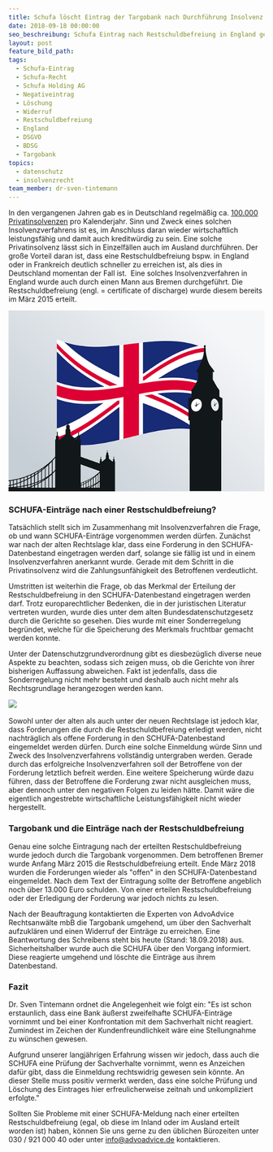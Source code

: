 ```yaml
---
title: Schufa löscht Eintrag der Targobank nach Durchführung Insolvenz in England
date: 2018-09-18 00:00:00
seo_beschreibung: Schufa Eintrag nach Restschuldbefreiung in England gelöscht
layout: post
feature_bild_path:
tags:
  - Schufa-Eintrag
  - Schufa-Recht
  - Schufa Holding AG
  - Negativeintrag
  - Löschung
  - Widerruf
  - Restschuldbefreiung
  - England
  - DSGVO
  - BDSG
  - Targobank
topics:
  - datenschutz
  - insolvenzrecht
team_member: dr-sven-tintemann
---
```


In den vergangenen Jahren gab es in Deutschland regelm&auml;&szlig;ig ca. [100.000 Privatinsolvenzen](https://de.statista.com/statistik/daten/studie/150565/umfrage/privatinsolvenzen-in-deutschland-seit-2000/) pro Kalenderjahr. Sinn und Zweck eines solchen Insolvenzverfahrens ist es, im Anschluss daran wieder wirtschaftlich leistungsf&auml;hig und damit auch kreditw&uuml;rdig zu sein. Eine solche Privatinsolvenz l&auml;sst sich in Einzelf&auml;llen auch im Ausland durchf&uuml;hren. Der gro&szlig;e Vorteil daran ist, dass eine Restschuldbefreiung bspw. in England oder in Frankreich deutlich schneller zu erreichen ist, als dies in Deutschland momentan der Fall ist.&nbsp; Eine solches Insolvenzverfahren in England wurde auch durch einen Mann aus Bremen durchgef&uuml;hrt. Die Restschuldbefreiung (engl. = certificate of discharge) wurde diesem bereits im M&auml;rz 2015 erteilt.

![England Grafik - Pixabay](/uploads/flag-1177326-640.png "Insolvenz und Restschuldbefreiung in England")

### SCHUFA-Eintr&auml;ge nach einer Restschuldbefreiung?

Tats&auml;chlich stellt sich im Zusammenhang mit Insolvenzverfahren die Frage, ob und wann SCHUFA-Eintr&auml;ge vorgenommen werden d&uuml;rfen. Zun&auml;chst war nach der alten Rechtslage klar, dass eine Forderung in den SCHUFA-Datenbestand eingetragen werden darf, solange sie f&auml;llig ist und in einem Insolvenzverfahren anerkannt wurde. Gerade mit dem Schritt in die Privatinsolvenz wird die Zahlungsunf&auml;higkeit des Betroffenen verdeutlicht.

Umstritten ist weiterhin die Frage, ob das Merkmal der Erteilung der Restschuldbefreiung in den SCHUFA-Datenbestand eingetragen werden darf. Trotz europarechtlicher Bedenken, die in der juristischen Literatur vertreten wurden, wurde dies unter dem alten Bundesdatenschutzgesetz durch die Gerichte so gesehen. Dies wurde mit einer Sonderregelung begr&uuml;ndet, welche f&uuml;r die Speicherung des Merkmals fruchtbar gemacht werden konnte.

Unter der Datenschutzgrundverordnung gibt es diesbez&uuml;glich diverse neue Aspekte zu beachten, sodass sich zeigen muss, ob die Gerichte von ihrer bisherigen Auffassung abweichen. Fakt ist jedenfalls, dass die Sonderregelung nicht mehr besteht und deshalb auch nicht mehr als Rechtsgrundlage herangezogen werden kann.

![](blob:https://app.cloudcannon.com/31404672-0a33-43a2-9808-e9cd6f6ed375)

Sowohl unter der alten als auch unter der neuen Rechtslage ist jedoch klar, dass Forderungen die durch die Restschuldbefreiung erledigt werden, nicht nachtr&auml;glich als offene Forderung in den SCHUFA-Datenbestand eingemeldet werden d&uuml;rfen. Durch eine solche Einmeldung w&uuml;rde Sinn und Zweck des Insolvenzverfahrens vollst&auml;ndig untergraben werden. Gerade durch das erfolgreiche Insolvenzverfahren soll der Betroffene von der Forderung letztlich befreit werden. Eine weitere Speicherung w&uuml;rde dazu f&uuml;hren, dass der Betroffene die Forderung zwar nicht ausgleichen muss, aber dennoch unter den negativen Folgen zu leiden h&auml;tte. Damit w&auml;re die eigentlich angestrebte wirtschaftliche Leistungsf&auml;higkeit nicht wieder hergestellt.

### Targobank und die Eintr&auml;ge nach der Restschuldbefreiung

Genau eine solche Eintragung nach der erteilten Restschuldbefreiung wurde jedoch durch die Targobank vorgenommen. Dem betroffenen Bremer wurde Anfang M&auml;rz 2015 die Restschuldbefreiung erteilt. Ende M&auml;rz 2018 wurden die Forderungen wieder als "offen" in den SCHUFA-Datenbestand eingemeldet. Nach dem Text der Eintragung sollte der Betroffene angeblich noch &uuml;ber 13.000 Euro schulden. Von einer erteilen Restschuldbefreiung oder der Erledigung der Forderung war jedoch nichts zu lesen.

Nach der Beauftragung kontaktierten die Experten von AdvoAdvice Rechtsanw&auml;lte mbB die Targobank umgehend, um &uuml;ber den Sachverhalt aufzukl&auml;ren und einen Widerruf der Eintr&auml;ge zu erreichen. Eine Beantwortung des Schreibens steht bis heute (Stand: 18.09.2018) aus. Sicherheitshalber wurde auch die SCHUFA &uuml;ber den Vorgang informiert. Diese reagierte umgehend und l&ouml;schte die Eintr&auml;ge aus ihrem Datenbestand.

### Fazit

Dr. Sven Tintemann ordnet die Angelegenheit wie folgt ein: "Es ist schon erstaunlich, dass eine Bank &auml;u&szlig;erst zweifelhafte SCHUFA-Eintr&auml;ge vornimmt und bei einer Konfrontation mit dem Sachverhalt nicht reagiert. Zumindest im Zeichen der Kundenfreundlichkeit w&auml;re eine Stellungnahme zu w&uuml;nschen gewesen.

Aufgrund unserer langj&auml;hrigen Erfahrung wissen wir jedoch, dass auch die SCHUFA eine Pr&uuml;fung der Sachverhalte vornimmt, wenn es Anzeichen daf&uuml;r gibt, dass die Einmeldung rechtswidrig gewesen sein k&ouml;nnte. An dieser Stelle muss positiv vermerkt werden, dass eine solche Pr&uuml;fung und L&ouml;schung des Eintrages hier erfreulicherweise zeitnah und unkompliziert erfolgte."

Sollten Sie Probleme mit einer SCHUFA-Meldung nach einer erteilten Restschuldbefreiung (egal, ob diese im Inland oder im Ausland erteilt worden ist) haben, k&ouml;nnen Sie uns gerne zu den &uuml;blichen B&uuml;rozeiten unter 030 / 921 000 40 oder unter info@advoadvice.de kontaktieren.

### &nbsp;